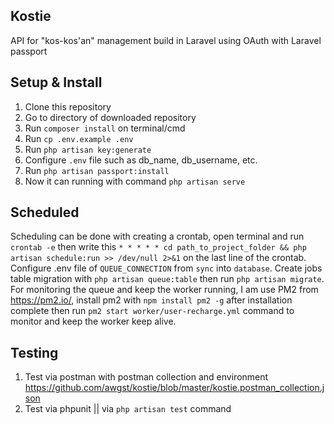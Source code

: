 ## Kostie

API for "kos-kos'an" management build in Laravel using OAuth with Laravel passport

## Setup & Install

1. Clone this repository
2. Go to directory of downloaded repository
3. Run `composer install` on terminal/cmd
4. Run `cp .env.example .env`
5. Run `php artisan key:generate`
6. Configure `.env` file such as db_name, db_username, etc.
7. Run `php artisan passport:install`
8. Now it can running with command `php artisan serve`

## Scheduled

Scheduling can be done with creating a crontab, open terminal and run `crontab -e` then write this `* * * * * cd path_to_project_folder && php artisan schedule:run >> /dev/null 2>&1` on the last line of the crontab. Configure .env file of `QUEUE_CONNECTION` from `sync` into `database`. Create jobs table migration with `php artisan queue:table` then run `php artisan migrate`. For monitoring the queue and keep the worker running, I am use PM2 from https://pm2.io/, install pm2 with `npm install pm2 -g` after installation complete then run `pm2 start worker/user-recharge.yml` command to monitor and keep the worker keep alive.

## Testing

1. Test via postman with postman collection and environment https://github.com/awgst/kostie/blob/master/kostie.postman_collection.json
2. Test via phpunit || via `php artisan test` command
